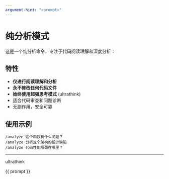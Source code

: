 ```yaml
---
argument-hint: "<prompt>"
---
```


# 纯分析模式

这是一个纯分析命令，专注于代码阅读理解和深度分析：

## 特性
- **仅进行阅读理解和分析**
- **永不修改任何代码文件**
- **始终使用超强思考模式** (ultrathink)
- 适合代码审查和问题诊断
- 无副作用，安全可靠

## 使用示例
```
/analyze 这个函数有什么问题？
/analyze 分析这个架构的设计缺陷
/analyze 代码性能瓶颈在哪里？
```

---

ultrathink

{{ prompt }}